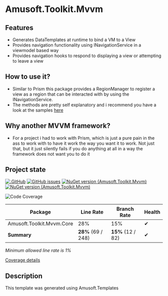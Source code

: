 # Amusoft.Toolkit.Mvvm

## Features

- Generates DataTemplates at runtime to bind a VM to a View
- Provides navigation functionality using INavigationService in a viewmodel based way
- Provides navigation hooks to respond to displaying a view or attempting to leave a view

## How to use it?

- Similar to Prism this package provides a RegionManager to register a view as a region that can be interacted with by
	using the INavigationService.
- The methods are pretty self explanatory and i recommend you have a look at the samples [here](./samples/TestApp.Wpf/)

## Why another MVVM framework?

- For a project i had to work with Prism, which is just a pure pain in the ass to work with to have it work the way you
	want it to work. Not just that, but it just silently fails if you do anything at all in a way the framework does not
	want you to do it

## Project state

[![.GitHub](https://github.com/taori/Amusoft.Toolkit.Mvvm/actions/workflows/CI.yml/badge.svg)](https://github.com/taori/Amusoft.Toolkit.Mvvm/actions/workflows/CI.yml)
[![GitHub issues](https://img.shields.io/github/issues/taori/Amusoft.Toolkit.Mvvm)](https://github.com/taori/Amusoft.Toolkit.Mvvm/issues)
[![NuGet version (Amusoft.Toolkit.Mvvm)](https://img.shields.io/nuget/v/Amusoft.Toolkit.Mvvm.svg)](https://www.nuget.org/packages/Amusoft.Toolkit.Mvvm/)
[![NuGet version (Amusoft.Toolkit.Mvvm)](https://img.shields.io/nuget/vpre/Amusoft.Toolkit.Mvvm.svg)](https://www.nuget.org/packages/Amusoft.Toolkit.Mvvm/latest/prerelease)

<!--CoverageStart-->
![Code Coverage](https://img.shields.io/badge/Code%20Coverage-28%25-success?style=flat)

Package | Line Rate | Branch Rate | Health
-------- | --------- | ----------- | ------
Amusoft.Toolkit.Mvvm.Core | 28% | 15% | ✔
**Summary** | **28%** (69 / 248) | **15%** (12 / 82) | ✔

_Minimum allowed line rate is 1%_

[Coverage details](https://taori.github.io/Amusoft.Toolkit.Mvvm)
<!--CoverageEnd-->

## Description

This template was generated using Amusoft.Templates